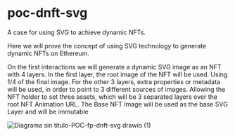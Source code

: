 # poc-dnft-svg
A case for using SVG to achieve dynamic NFTs. 

Here we will prove the concept of using SVG technology to generate dynamic NFTs on Ethereum.

On the first interactions we will generate a dynamic SVG image as an NFT with 4 layers.
In the first layer, the root image of the NFT will be used. Using 1/4 of the final image.
For the other 3 layers, extra properties or metadata will be used, in order to point to 3 different sources of images.
Allowing the NFT holder to set three assets, which will be 3 separated layers over the root NFT Animation URL.
The Base NFT Image will be used as the base SVG Layer and will be immutable

![Diagrama sin título-POC-fp-dnft-svg drawio (1)](https://user-images.githubusercontent.com/11360704/197374318-9642c46c-0d6e-4604-a011-fe4704835d28.png)

